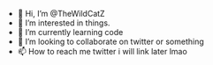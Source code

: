 - 👋 Hi, I’m @TheWildCatZ
- 👀 I’m interested in things.
- 🌱 I’m currently learning code
- 💞️ I’m looking to collaborate on twitter or something
- 📫 How to reach me twitter i will link later lmao

<!---
TheWildCatZ/TheWildCatZ is a ✨ special ✨ repository because its `README.md` (this file) appears on your GitHub profile.
You can click the Preview link to take a look at your changes.
--->
